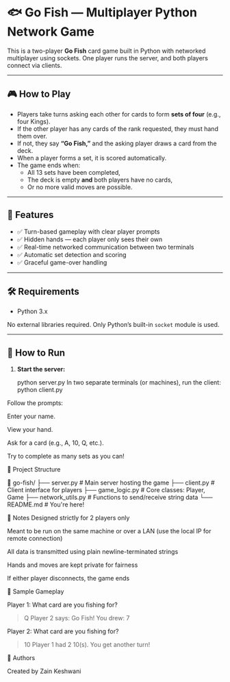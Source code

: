 # 🐟 Go Fish — Multiplayer Python Network Game

This is a two-player **Go Fish** card game built in Python with networked multiplayer using sockets. One player runs the server, and both players connect via clients.

---

## 🎮 How to Play

- Players take turns asking each other for cards to form **sets of four** (e.g., four Kings).
- If the other player has any cards of the rank requested, they must hand them over.
- If not, they say **“Go Fish,”** and the asking player draws a card from the deck.
- When a player forms a set, it is scored automatically.
- The game ends when:
  - All 13 sets have been completed,
  - The deck is empty **and** both players have no cards,
  - Or no more valid moves are possible.

---

## 🧠 Features

- ✅ Turn-based gameplay with clear player prompts
- ✅ Hidden hands — each player only sees their own
- ✅ Real-time networked communication between two terminals
- ✅ Automatic set detection and scoring
- ✅ Graceful game-over handling

---

## 🛠 Requirements

- Python 3.x

No external libraries required. Only Python’s built-in `socket` module is used.

---

## 🚀 How to Run

1. **Start the server:**

   python server.py
In two separate terminals (or machines), run the client:
python client.py


Follow the prompts:

Enter your name.

View your hand.

Ask for a card (e.g., A, 10, Q, etc.).

Try to complete as many sets as you can!

📂 Project Structure

📁 go-fish/
├── server.py          # Main server hosting the game
├── client.py          # Client interface for players
├── game_logic.py      # Core classes: Player, Game
├── network_utils.py   # Functions to send/receive string data
└── README.md          # You're here!

📝 Notes
Designed strictly for 2 players only

Meant to be run on the same machine or over a LAN (use the local IP for remote connection)

All data is transmitted using plain newline-terminated strings

Hands and moves are kept private for fairness

If either player disconnects, the game ends

📸 Sample Gameplay

Player 1: What card are you fishing for?
> Q
Player 2 says: Go Fish!
You drew: 7

Player 2: What card are you fishing for?
> 10
Player 1 had 2 10(s). You get another turn!

👥 Authors

Created by Zain Keshwani
